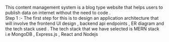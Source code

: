 This content management system is a blog type website that helps users to publish data on internet without the need to code . <br/>
Step 1 :- The first step for this is to design an application architecture that will involve the frontend UI design , backend api endpoints , ER diagram and the tech stack used . The tech stack that we have selected is MERN stack i.e MongoDB , Express.js , React and Nodejs
